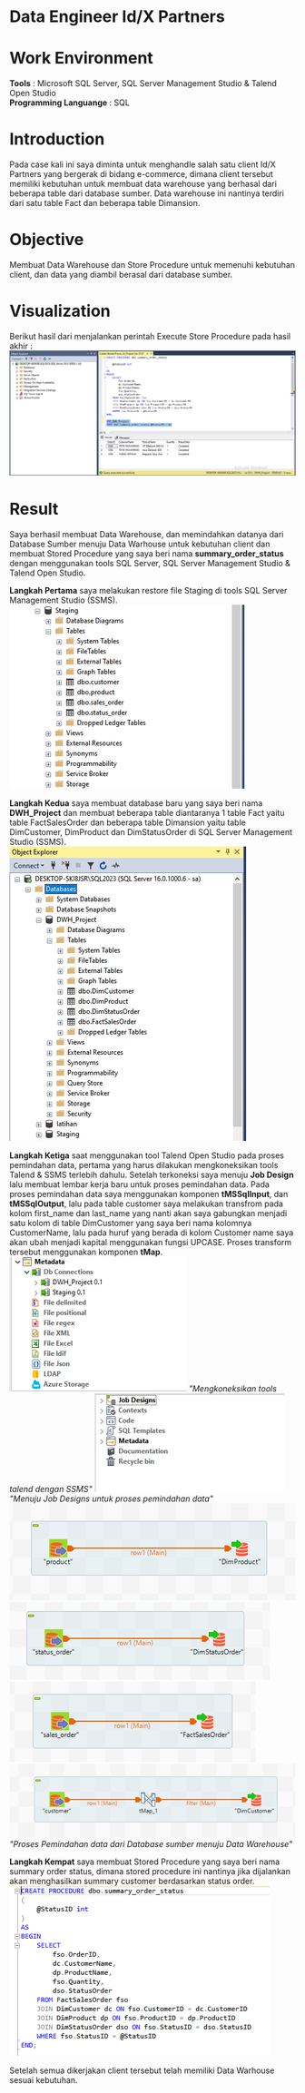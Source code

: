 # Data Engineer Id/X Partners

# Work Environment
**Tools** : Microsoft SQL Server, SQL Server Management Studio & Talend Open Studio  <br>
**Programming Languange** : SQL <br>

# Introduction
Pada case kali ini saya diminta untuk menghandle salah satu client Id/X Partners yang bergerak di bidang e-commerce, dimana client tersebut memiliki kebutuhan untuk membuat data warehouse yang berhasal dari beberapa table dari database sumber. Data warehouse ini nantinya terdiri dari satu table Fact dan beberapa table Dimansion.

# Objective
Membuat Data Warehouse dan Store Procedure untuk memenuhi kebutuhan client, dan data yang diambil berasal dari database sumber.

# Visualization
Berikut hasil dari menjalankan perintah Execute Store Procedure pada hasil akhir :
![Final](Final.PNG)

# Result
Saya berhasil membuat Data Warehouse, dan memindahkan datanya dari Database Sumber menuju Data Warhouse untuk kebutuhan client dan membuat Stored Procedure yang saya beri nama **summary_order_status** dengan menggunakan tools SQL Server, SQL Server Management Studio & Talend Open Studio. 

**Langkah Pertama** saya melakukan restore file Staging di tools SQL Server Management Studio (SSMS).
![Langkah_Pertama](Pic_Langkah_Pertama.png)

**Langkah Kedua** saya membuat database baru yang saya beri nama **DWH_Project** dan membuat beberapa table diantaranya 1 table Fact yaitu table FactSalesOrder dan beberapa table Dimansion yaitu table DimCustomer, DimProduct dan DimStatusOrder di SQL Server Management Studio (SSMS).
![Langkah_Kedua](Pic_Langkah_Kedua.png)

**Langkah Ketiga** saat menggunakan tool Talend Open Studio pada proses pemindahan data, pertama yang harus dilakukan mengkoneksikan tools Talend & SSMS terlebih dahulu. Setelah terkoneksi saya menuju **Job Design** lalu membuat lembar kerja baru untuk proses pemindahan data. Pada proses pemindahan data saya menggunakan komponen **tMSSqlInput**, dan **tMSSqlOutput**, lalu pada table customer saya melakukan transfrom pada kolom first_name dan last_name yang nanti akan saya gabungkan menjadi satu kolom di table DimCustomer yang saya beri nama kolomnya CustomerName, lalu pada huruf yang berada di kolom Customer name saya akan ubah menjadi kapital menggunakan fungsi UPCASE. Proses transform tersebut menggunakan komponen **tMap**.
![Langkah_Ketiga_Bag.1](Pic_Langkah_Ketiga_Bag.1.PNG)
_"Mengkoneksikan tools talend dengan SSMS"_
![Langkah_Ketiga_Bag.2](Pic_Langkah_Ketiga_Bag.2.PNG)
_"Menuju Job Designs untuk proses pemindahan data"_
![Langkah_Ketiga_Bag.3](Pic_Langkah_Ketiga_Bag.3.PNG)
![Langkah_Ketiga_Bag.4](Pic_Langkah_Ketiga_Bag.4.PNG)
![Langkah_Ketiga_Bag.6](Pic_Langkah_Ketiga_Bag.6.PNG)
![Langkah_Ketiga_Bag.5](Pic_Langkah_Ketiga_Bag.5.PNG)
_"Proses Pemindahan data dari Database sumber menuju Data Warehouse"_

**Langkah Kempat** saya membuat Stored Procedure yang saya beri nama summary order status, dimana stored procedure ini nantinya jika dijalankan akan menghasilkan summary customer berdasarkan status order.
![Langkah_Keempat](Pic_Langkah_Keempat.PNG)

Setelah semua dikerjakan client tersebut telah memiliki Data Warhouse sesuai kebutuhan.